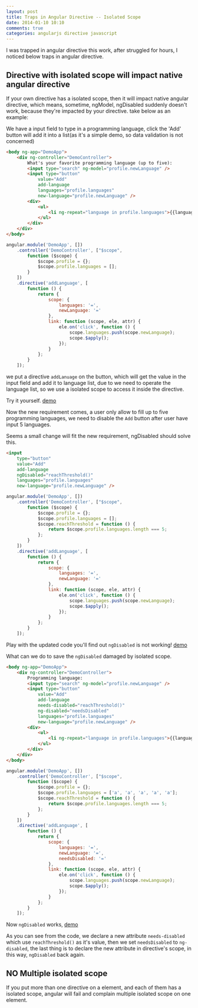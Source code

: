 ```yaml
---
layout: post
title: Traps in Angular Directive -- Isolated Scope
date: 2014-01-10 10:10
comments: true
categories: angularjs directive javascript
---
```


I was trapped in angular directive this work, after struggled for hours, I noticed below traps in angular directive.

## Directive with isolated scope will impact native angular directive
If your own directive has a isolated scope,  then it will impact native angular directive, which means, sometime, ngModel, ngDisabled suddenly doesn't work, because they're impacted by your directive.
take below as an example:

We have a input field to type in a programming language, click the 'Add' button will add it into a list(as it's a simple demo, so data validation is not concerned)

```html
<body ng-app="DemoApp">
    <div ng-controller="DemoController">
        What's your favorite programming language (up to five):
        <input type="search" ng-model="profile.newLanguage" />
        <input type="button" 
        	value="Add" 
        	add-language 
        	languages="profile.languages" 
        	new-language="profile.newLanguage" />
        <div>
            <ul>
                <li ng-repeat="language in profile.languages">{{language}}</li>
            </ul>
        </div>
    </div>
</body>
```

```javascript
angular.module('DemoApp', [])
    .controller('DemoController', ["$scope",
        function ($scope) {
            $scope.profile = {};
            $scope.profile.languages = [];
        }
    ])
    .directive('addLanguage', [
        function () {
            return {
                scope: {
                    languages: '=',
                    newLanguage: '='
                },
                link: function (scope, ele, attr) {
                    ele.on('click', function () {
                        scope.languages.push(scope.newLanguage);
                        scope.$apply();
                    });
                }
            };
        }
    ]);
```

we put a directive `addLanuage` on the button, which will get the value in the input field and add it to language list, due to we need to operate the language list, so we use a isolated scope to access it inside the directive.

Try it yourself. [demo](http://jsbin.com/emivixEz/5/embed?output)

Now the new requirement comes, a user only allow to fill up to five programming languages, we need to disable the `Add` button after user have input 5 languages.

Seems a small change will fit the new requirement, ngDisabled should solve this.

```html
<input 
	type="button" 
	value="Add" 
	add-language 
	ngDisabled="reachThreshold()" 
	languages="profile.languages" 
	new-language="profile.newLanguage" />
```

```javascript
angular.module('DemoApp', [])
    .controller('DemoController', ["$scope",
        function ($scope) {
            $scope.profile = {};
            $scope.profile.languages = [];
            $scope.reachThreshold = function () {
                return $scope.profile.languages.length === 5;
            };
        }
    ])
    .directive('addLanguage', [
        function () {
            return {
                scope: {
                    languages: '=',
                    newLanguage: '='
                },
                link: function (scope, ele, attr) {
                    ele.on('click', function () {
                        scope.languages.push(scope.newLanguage);
                        scope.$apply();
                    });
                }
            };
        }
    ]);
```
Play with the updated code you'll find out `ngDisabled` is not working!
[demo](http://jsbin.com/itOTase/3/edit?output)

What can we do to save the `ngDisabled` damaged by isolated scope.
```html
<body ng-app="DemoApp">
    <div ng-controller="DemoController">
        Programming language:
        <input type="search" ng-model="profile.newLanguage" />
        <input type="button" 
        	value="Add" 
        	add-language 
        	needs-disabled="reachThreshold()" 
        	ng-disabled="needsDisabled" 
        	languages="profile.languages" 
        	new-language="profile.newLanguage" />
        <div>
            <ul>
                <li ng-repeat="language in profile.languages">{{language}}</li>
            </ul>
        </div>
    </div>
</body>
```
```javascript
angular.module('DemoApp', [])
    .controller('DemoController', ["$scope",
        function ($scope) {
            $scope.profile = {};
            $scope.profile.languages = ['a', 'a', 'a', 'a', 'a'];
            $scope.reachThreshold = function () {
                return $scope.profile.languages.length === 5;
            };
        }
    ])
    .directive('addLanguage', [
        function () {
            return {
                scope: {
                    languages: '=',
                    newLanguage: '=',
                    needsDisabled: '='
                },
                link: function (scope, ele, attr) {
                    ele.on('click', function () {
                        scope.languages.push(scope.newLanguage);
                        scope.$apply();
                    });
                }
            };
        }
    ]);
```
Now `ngDisabled` works, [demo](http://jsbin.com/ONiFagE/2/edit?html,js,output)

As you can see from the code, we declare a new attribute `needs-disabled` which use `reachThreshold()` as it's value, then we set `needsDisabled` to `ng-disabled`, the last thing is to declare the new attribute in directive's scope, in this way, `ngDisabled` back again.
## NO Multiple isolated scope
If you put more than one directive on a element, and each of them has a isolated scope, angular will fail and complain multiple isolated scope on one element.
